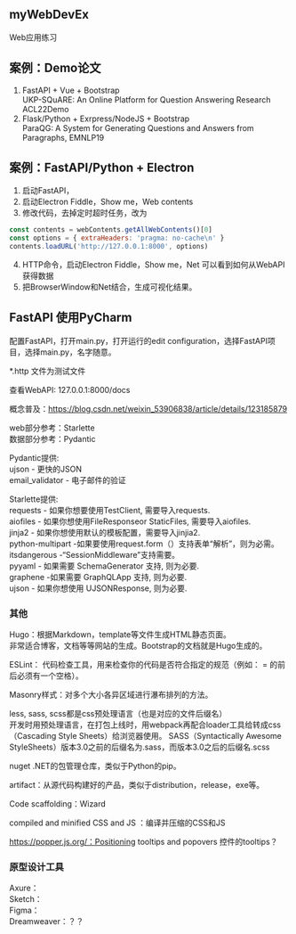 ## myWebDevEx
Web应用练习

## 案例：Demo论文
1) FastAPI + Vue + Bootstrap  
UKP-SQuARE: An Online Platform for Question Answering Research   ACL22Demo
2) Flask/Python + Exrpress/NodeJS  + Bootstrap  
ParaQG: A System for Generating Questions and Answers from Paragraphs, EMNLP19  

## 案例：FastAPI/Python + Electron  
1) 启动FastAPI，
2) 启动Electron Fiddle，Show me，Web contents
3) 修改代码，去掉定时超时任务，改为
```JavaScript
const contents = webContents.getAllWebContents()[0]
const options = { extraHeaders: 'pragma: no-cache\n' }
contents.loadURL('http://127.0.0.1:8000', options)
```
4) HTTP命令，启动Electron Fiddle，Show me，Net
可以看到如何从WebAPI获得数据
5) 把BrowserWindow和Net结合，生成可视化结果。

## FastAPI  使用PyCharm
配置FastAPI，打开main.py，打开运行的edit configuration，选择FastAPI项目，选择main.py，名字随意。   

*.http 文件为测试文件

查看WebAPI:  127.0.0.1:8000/docs   

概念普及：https://blog.csdn.net/weixin_53906838/article/details/123185879  

web部分参考：Starlette  
数据部分参考：Pydantic  

Pydantic提供:  
ujson - 更快的JSON  
email_validator - 电子邮件的验证   

Starlette提供:  
requests - 如果你想要使用TestClient, 需要导入requests.  
aiofiles - 如果你想使用FileResponseor StaticFiles, 需要导入aiofiles.  
jinja2 - 如果你想使用默认的模板配置，需要导入jinjia2.  
python-multipart -如果要使用request.form（）支持表单“解析”，则为必需。  
itsdangerous -“SessionMiddleware”支持需要。   
pyyaml - 如果需要 SchemaGenerator 支持, 则为必要.  
graphene -如果需要 GraphQLApp 支持, 则为必要.   
ujson - 如果你想使用 UJSONResponse, 则为必要.  

###  其他
Hugo：根据Markdown，template等文件生成HTML静态页面。  
非常适合博客，文档等等网站的生成。Bootstrap的文档就是Hugo生成的。  

ESLint：  代码检查工具，用来检查你的代码是否符合指定的规范（例如： = 的前后必须有一个空格）。  

Masonry样式：对多个大小各异区域进行瀑布排列的方法。

less, sass, scss都是css预处理语言（也是对应的文件后缀名）   
开发时用预处理语言，在打包上线时，用webpack再配合loader工具给转成css（Cascading Style Sheets）给浏览器使用。
SASS（Syntactically Awesome StyleSheets）版本3.0之前的后缀名为.sass，而版本3.0之后的后缀名.scss

nuget .NET的包管理仓库，类似于Python的pip。

artifact：从源代码构建好的产品，类似于distribution，release，exe等。

Code scaffolding：Wizard

compiled and minified CSS and JS ：编译并压缩的CSS和JS

https://popper.js.org/：Positioning tooltips and popovers  控件的tooltips？


### 原型设计工具
Axure：  
Sketch：  
Figma：  
Dreamweaver：？？  




